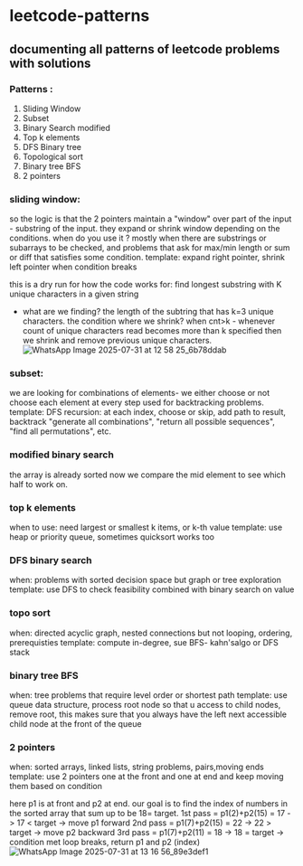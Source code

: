 # leetcode-patterns

## documenting all patterns of leetcode problems with solutions

### Patterns :

1. Sliding Window
2. Subset
3. Binary Search modified
4. Top k elements
5. DFS Binary tree
6. Topological sort
7. Binary tree BFS
8. 2 pointers

### sliding window:

so the logic is that the 2 pointers maintain a "window" over part of the input - substring of the input. they expand or shrink window depending on the conditions.
when do you use it ?
mostly when there are substrings or subarrays to be checked, and problems that ask for max/min length or sum or diff that satisfies some condition.
template: expand right pointer, shrink left pointer when condition breaks

this is a dry run for how the code works for: find longest substring with K unique characters in a given string

- what are we finding? the length of the subtring that has k=3 unique characters. the condition where we shrink? when cnt>k - whenever count of unique characters read becomes more than k specified then we shrink and remove previous unique characters.
  ![WhatsApp Image 2025-07-31 at 12 58 25_6b78ddab](https://github.com/user-attachments/assets/3fb22bd2-4005-4778-8588-feeb41b6331d)

### subset:

we are looking for combinations of elements- we either choose or not choose each element at every step
used for backtracking problems.
template: DFS recursion: at each index, choose or skip, add path to result, backtrack
"generate all combinations", "return all possible sequences", "find all permutations", etc.

### modified binary search

the array is already sorted now we compare the mid element to see which half to work on.

### top k elements

when to use: need largest or smallest k items, or k-th value
template: use heap or priority queue, sometimes quicksort works too

### DFS binary search

when: problems with sorted decision space but graph or tree exploration
template: use DFS to check feasibility combined with binary search on value

### topo sort

when: directed acyclic graph, nested connections but not looping, ordering, prerequisties
template: compute in-degree, sue BFS- kahn'salgo or DFS stack

### binary tree BFS

when: tree problems that require level order or shortest path
template: use queue data structure, process root node so that u access to child nodes, remove root, this makes sure that you always have the left next accessible child node at the front of the queue

### 2 pointers

when: sorted arrays, linked lists, string problems, pairs,moving ends
template: use 2 pointers one at the front and one at end and keep moving them based on condition

here p1 is at front and p2 at end. our goal is to find the index of numbers in the sorted array that sum up to be 18= target.
1st pass = p1(2)+p2(15) = 17 -> 17 < target -> move p1 forward
2nd pass = p1(7)+p2(15) = 22 -> 22 > target -> move p2 backward
3rd pass = p1(7)+p2(11) = 18 -> 18 = target -> condition met
loop breaks, return p1 and p2 (index)
![WhatsApp Image 2025-07-31 at 13 16 56_89e3def1](https://github.com/user-attachments/assets/d21d563b-0535-43e7-b8d9-7958da16fb0f)
